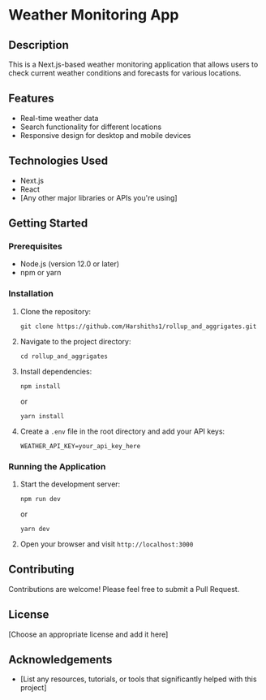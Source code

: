 # Weather Monitoring App

## Description
This is a Next.js-based weather monitoring application that allows users to check current weather conditions and forecasts for various locations.

## Features
- Real-time weather data
- Search functionality for different locations
- Responsive design for desktop and mobile devices

## Technologies Used
- Next.js
- React
- [Any other major libraries or APIs you're using]

## Getting Started

### Prerequisites
- Node.js (version 12.0 or later)
- npm or yarn

### Installation
1. Clone the repository:
   ```
   git clone https://github.com/Harshiths1/rollup_and_aggrigates.git
   ```
2. Navigate to the project directory:
   ```
   cd rollup_and_aggrigates
   ```
3. Install dependencies:
   ```
   npm install
   ```
   or
   ```
   yarn install
   ```
4. Create a `.env` file in the root directory and add your API keys:
   ```
   WEATHER_API_KEY=your_api_key_here
   ```

### Running the Application
1. Start the development server:
   ```
   npm run dev
   ```
   or
   ```
   yarn dev
   ```
2. Open your browser and visit `http://localhost:3000`

## Contributing
Contributions are welcome! Please feel free to submit a Pull Request.

## License
[Choose an appropriate license and add it here]

## Acknowledgements
- [List any resources, tutorials, or tools that significantly helped with this project]
